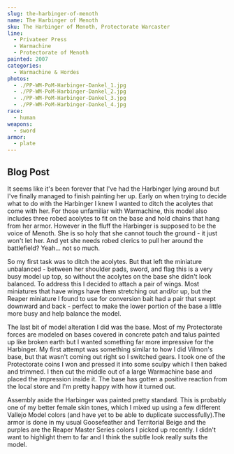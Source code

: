 ```yaml
---
slug: the-harbinger-of-menoth
name: The Harbinger of Menoth
sku: The Harbinger of Menoth, Protectorate Warcaster
line:
  - Privateer Press
  - Warmachine
  - Protectorate of Menoth
painted: 2007
categories:
  - Warmachine & Hordes
photos:
  - ./PP-WM-PoM-Harbinger-Dankel_1.jpg
  - ./PP-WM-PoM-Harbinger-Dankel_2.jpg
  - ./PP-WM-PoM-Harbinger-Dankel_3.jpg
  - ./PP-WM-PoM-Harbinger-Dankel_4.jpg
race:
  - human
weapons:
  - sword
armor:
  - plate
---
```


## Blog Post

It seems like it's been forever that I've had the Harbinger lying around but I've finally managed to finish painting her up. Early on when trying to decide what to do with the Harbinger I knew I wanted to ditch the acolytes that come with her. For those unfamiliar with Warmachine, this model also includes three robed acolytes to fit on the base and hold chains that hang from her armor. However in the fluff the Harbinger is supposed to be the voice of Menoth. She is so holy that she cannot touch the ground - it just won't let her. And yet she needs robed clerics to pull her around the battlefield? Yeah... not so much.

So my first task was to ditch the acolytes. But that left the miniature unbalanced - between her shoulder pads, sword, and flag this is a very busy model up top, so without the acolytes on the base she didn't look balanced. To address this I decided to attach a pair of wings. Most miniatures that have wings have them stretching out and/or up, but the Reaper miniature I found to use for conversion bait had a pair that swept downward and back - perfect to make the lower portion of the base a little more busy and help balance the model.

The last bit of model alteration I did was the base. Most of my Protectorate forces are modeled on bases covered in concrete patch and talus painted up like broken earth but I wanted something far more impressive for the Harbinger. My first attempt was something similar to how I did Vilmon's base, but that wasn't coming out right so I switched gears. I took one of the Protectorate coins I won and pressed it into some sculpy which I then baked and trimmed. I then cut the middle out of a large Warmachine base and placed the impression inside it. The base has gotten a positive reaction from the local store and I'm pretty happy with how it turned out.

Assembly aside the Harbinger was painted pretty standard. This is probably one of my better female skin tones, which I mixed up using a few different Vallejo Model colors (and have yet to be able to duplicate successfully).The armor is done in my usual Goosefeather and Territorial Beige and the purples are the Reaper Master Series colors I picked up recently. I didn't want to highlight them to far and I think the subtle look really suits the model.
